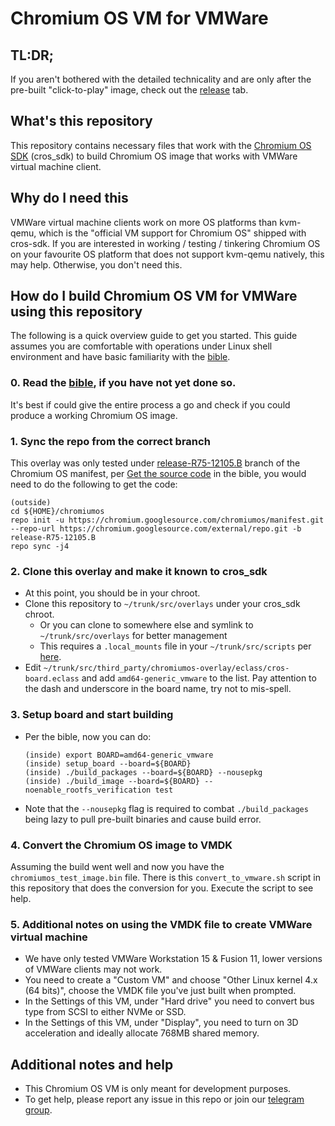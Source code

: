 # Chromium OS VM for VMWare

## TL:DR;
If you aren't bothered with the detailed technicality and are only after the pre-built "click-to-play" image, check out the [release](https://github.com/FydeOS/overlay-variant-amd64-generic-vmware/releases) tab.


## What's this repository
This repository contains necessary files that work with the [Chromium OS SDK](https://www.chromium.org/chromium-os/build) (cros_sdk) to build Chromium OS image that works with VMWare virtual machine client. 


## Why do I need this
VMWare virtual machine clients work on more OS platforms than kvm-qemu, which is the "official VM support for Chromium OS" shipped with cros-sdk. If you are interested in working / testing / tinkering Chromium OS on your favourite OS platform that does not support kvm-qemu natively, this may help. Otherwise, you don't need this.


## How do I build Chromium OS VM for VMWare using this repository

The following is a quick overview guide to get you started. This guide assumes you are comfortable with operations under Linux shell environment and have basic familiarity with the [bible](https://chromium.googlesource.com/chromiumos/docs/+/master/developer_guide.md). 

### 0. Read the [bible](https://chromium.googlesource.com/chromiumos/docs/+/master/developer_guide.md), if you have not yet done so.
It's best if could give the entire process a go and check if you could produce a working Chromium OS image.

### 1. Sync the repo from the correct branch
This overlay was only tested under [release-R75-12105.B](https://chromium.googlesource.com/chromiumos/platform/crosutils/+/refs/heads/release-R75-12105.B) branch of the Chromium OS manifest, per [Get the source code](https://chromium.googlesource.com/chromiumos/docs/+/master/developer_guide.md#get-the-source-code) in the bible, you would need to do the following to get the code:

```
(outside)
cd ${HOME}/chromiumos
repo init -u https://chromium.googlesource.com/chromiumos/manifest.git --repo-url https://chromium.googlesource.com/external/repo.git -b release-R75-12105.B
repo sync -j4
```

### 2. Clone this overlay and make it known to cros_sdk
 - At this point, you should be in your chroot. 
 - Clone this repository to `~/trunk/src/overlays` under your cros_sdk chroot.
   - Or you can clone to somewhere else and symlink to `~/trunk/src/overlays` for better management
   - This requires a `.local_mounts` file in your `~/trunk/src/scripts` per [here](https://www.chromium.org/chromium-os/tips-and-tricks-for-chromium-os-developers#TOC-How-to-share-files-for-inside-and-outside-chroot).
 - Edit `~/trunk/src/third_party/chromiumos-overlay/eclass/cros-board.eclass` and add `amd64-generic_vmware` to the list. Pay attention to the dash and underscore in the board name, try not to mis-spell.

### 3. Setup board and start building
 - Per the bible, now you can do:
   ```
   (inside) export BOARD=amd64-generic_vmware
   (inside) setup_board --board=${BOARD}
   (inside) ./build_packages --board=${BOARD} --nousepkg
   (inside) ./build_image --board=${BOARD} --noenable_rootfs_verification test
   ```
 - Note that the `--nousepkg` flag is required to combat `./build_packages` being lazy to pull pre-built binaries and cause build error.

### 4. Convert the Chromium OS image to VMDK
Assuming the build went well and now you have the `chromiumos_test_image.bin` file. There is this `convert_to_vmware.sh` script in this repository that does the conversion for you. Execute the script to see help.

### 5. Additional notes on using the VMDK file to create VMWare virtual machine
 - We have only tested VMWare Workstation 15 & Fusion 11, lower versions of VMWare clients may not work.
 - You need to create a "Custom VM" and choose "Other Linux kernel 4.x (64 bits)", choose the VMDK file you've just built when prompted.
 - In the Settings of this VM, under "Hard drive" you need to convert bus type from SCSI to either NVMe or SSD.
 - In the Settings of this VM, under "Display", you need to turn on 3D acceleration and ideally allocate 768MB shared memory.
 

## Additional notes and help
 - This Chromium OS VM is only meant for development purposes.
 - To get help, please report any issue in this repo or join our [telegram group](https://t.me/hi_fydeos).
